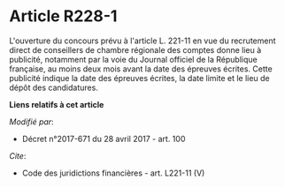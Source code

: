 # Article R228-1

L'ouverture du concours prévu à l'article L. 221-11 en vue du recrutement direct de conseillers de chambre régionale des
comptes donne lieu à publicité, notamment par la voie du Journal officiel de la République française, au moins deux mois
avant la date des épreuves écrites. Cette publicité indique la date des épreuves écrites, la date limite et le lieu de dépôt
des candidatures.

**Liens relatifs à cet article**

_Modifié par_:

  - Décret n°2017-671 du 28 avril 2017 - art. 100

_Cite_:

  - Code des juridictions financières - art. L221-11 (V)
